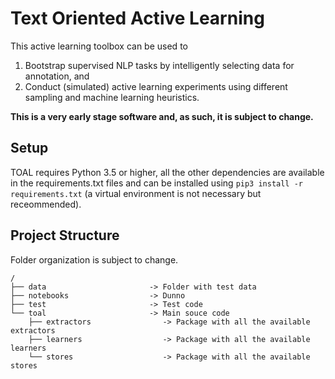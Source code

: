 Text Oriented Active Learning
=============================

This active learning toolbox can be used to 

1. Bootstrap supervised NLP tasks by intelligently selecting data for annotation, and
2. Conduct (simulated) active learning experiments using different sampling and machine learning heuristics.

**This is a very early stage software and, as such, it is subject to change.**

Setup
-----

TOAL requires Python 3.5 or higher, all the other dependencies are available in the requirements.txt files and can be installed using `pip3 install -r requirements.txt` (a virtual environment is not necessary but receommended).


Project Structure
-----------------

Folder organization is subject to change.

```
/
├── data                       -> Folder with test data
├── notebooks                  -> Dunno
├── test                       -> Test code
└── toal                       -> Main souce code
    ├── extractors                -> Package with all the available extractors
    ├── learners                  -> Package with all the available learners
    └── stores                    -> Package with all the available stores
```

